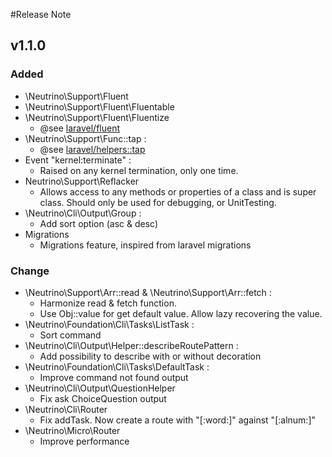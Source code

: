 #Release Note

## v1.1.0

### Added
 - \Neutrino\Support\Fluent
 - \Neutrino\Support\Fluent\Fluentable
 - \Neutrino\Support\Fluent\Fluentize
    - @see [laravel/fluent](https://github.com/laravel/framework/blob/5.4/src/Illuminate/Support/Fluent.php)
 - \Neutrino\Support\Func::tap :
    - @see [laravel/helpers::tap](https://github.com/laravel/framework/blob/5.4/src/Illuminate/Support/helpers.php#L944)
 - Event "kernel:terminate" :
    - Raised on any kernel termination, only one time.
 - Neutrino\Support\Reflacker
    - Allows access to any methods or properties of a class and is super class. Should only be used for debugging, or UnitTesting.
 - \Neutrino\Cli\Output\Group :
    - Add sort option (asc & desc)
 - Migrations 
    - Migrations feature, inspired from laravel migrations
### Change
 - \Neutrino\Support\Arr::read & \Neutrino\Support\Arr::fetch :
    - Harmonize read & fetch function.
    - Use Obj::value for get default value. Allow lazy recovering the value.
 - \Neutrino\Foundation\Cli\Tasks\ListTask :
    - Sort command
 - \Neutrino\Cli\Output\Helper::describeRoutePattern :
    - Add possibility to describe with or without decoration
 - \Neutrino\Foundation\Cli\Tasks\DefaultTask :
    - Improve command not found output
 - \Neutrino\Cli\Output\QuestionHelper
    - Fix ask ChoiceQuestion output
 - \Neutrino\Cli\Router
    - Fix addTask. Now create a route with "[:word:]" against "[:alnum:]"
 - \Neutrino\Micro\Router 
    - Improve performance
